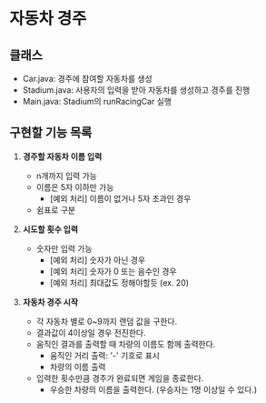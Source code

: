 # 자동차 경주

## 클래스

- Car.java: 경주에 참여할 자동차를 생성
- Stadium.java: 사용자의 입력을 받아 자동차를 생성하고 경주를 진행
- Main.java: Stadium의 runRacingCar 실행

## 구현할 기능 목록

1. **경주할 자동차 이름 입력**
    - n개까지 입력 가능
    - 이름은 5자 이하만 가능
        - [예외 처리] 이름이 없거나 5자 초과인 경우
    - 쉼표로 구분
        
2. **시도할 횟수 입력**
    - 숫자만 입력 가능
        - [예외 처리] 숫자가 아닌 경우
        - [예외 처리] 숫자가 0 또는 음수인 경우
        - [예외 처리] 최대값도 정해야할듯 (ex. 20)

3. **자동차 경주 시작**
    - 각 자동차 별로 0~9까지 랜덤 값을 구한다.
    - 결과값이 4이상일 경우 전진한다.
    - 움직인 결과를 출력할 때 차량의 이름도 함께 출력한다.
        - 움직인 거리 출력: '-' 기호로 표시
        - 차량의 이름 출력
    - 입력한 횟수만큼 경주가 완료되면 게임을 종료한다.
        - 우승한 차량의 이름을 출력한다. (우승자는 1명 이상일 수 있다.)
